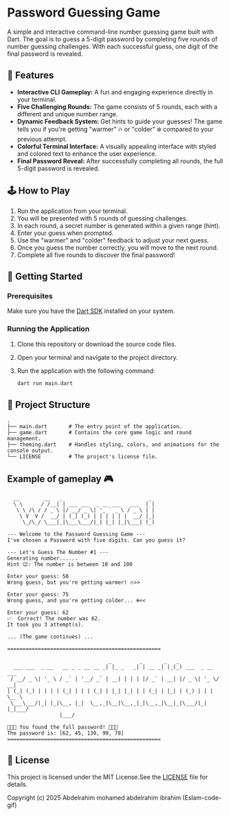 

# Password Guessing Game

A simple and interactive command-line number guessing game built with Dart. The goal is to guess a 5-digit password by completing five rounds of number guessing challenges. With each successful guess, one digit of the final password is revealed.

## 🌟 Features

  - **Interactive CLI Gameplay:** A fun and engaging experience directly in your terminal.
  - **Five Challenging Rounds:** The game consists of 5 rounds, each with a different and unique number range.
  - **Dynamic Feedback System:** Get hints to guide your guesses\! The game tells you if you're getting "warmer" 🔥 or "colder" ❄️ compared to your previous attempt.
  - **Colorful Terminal Interface:** A visually appealing interface with styled and colored text to enhance the user experience.
  - **Final Password Reveal:** After successfully completing all rounds, the full 5-digit password is revealed.

## 🕹️ How to Play

1.  Run the application from your terminal.
2.  You will be presented with 5 rounds of guessing challenges.
3.  In each round, a secret number is generated within a given range (hint).
4.  Enter your guess when prompted.
5.  Use the "warmer" and "colder" feedback to adjust your next guess.
6.  Once you guess the number correctly, you will move to the next round.
7.  Complete all five rounds to discover the final password\!

## 🚀 Getting Started

### Prerequisites

Make sure you have the [Dart SDK](https://dart.dev/get-dart) installed on your system.

### Running the Application

1.  Clone this repository or download the source code files.

2.  Open your terminal and navigate to the project directory.

3.  Run the application with the following command:

    ```sh
    dart run main.dart
    ```

## 📂 Project Structure

```
.
├── main.dart       # The entry point of the application.
├── game.dart       # Contains the core game logic and round management.
├── theming.dart    # Handles styling, colors, and animations for the console output.
└── LICENSE         # The project's license file.
```

## Example of gameplay 🎮


```
  __        __   _                            _
  \ \      / /__| | ___ ___  _ __ ___   ___  | |
   \ \ /\ / / _ \ |/ __/ _ \| '_ ` _ \ / _ \ | |
    \ V  V /  __/ | (_| (_) | | | | | |  __/ |_|
     \_/\_/ \___|_|\___\___/|_| |_| |_|\___| (_)

--- Welcome to the Password Guessing Game ---
I've chosen a Password with five digits. Can you guess it?

--- Let's Guess The Number #1 ---
Generating number......
Hint 😉: The number is between 10 and 100

Enter your guess: 50
Wrong guess, but you're getting warmer! 🔥>>

Enter your guess: 75
Wrong guess, and you're getting colder... ❄️<<

Enter your guess: 62
✅  Correct! The number was 62.
It took you 3 attempt(s).

... (The game continues) ...

==================================================

                                 _         _       _   _
  ___ ___  _ __   __ _ _ __ __ _| |_ _   _| | __ _| |_(_) ___  _ __  ___
 / __/ _ \| '_ \ / _` | '__/ _` | __| | | | |/ _` | __| |/ _ \| '_ \/ __|
| (_| (_) | | | | (_| | | | (_| | |_| |_| | | (_| | |_| | (_) | | | \__ \
 \___\___/|_| |_|\__, |_|  \__,_|\__|\__,_|_|\__,_|\__|_|\___/|_| |_|___/
                 |___/

🎉🎉🎉 You found the full password! 🎉🎉🎉
The password is: [62, 45, 130, 99, 78]
==================================================
```


## 📜 License

This project is licensed under the MIT License.See the [LICENSE](https://github.com/Eslam-code-gif/dart_project_three/blob/main/LICENSE) file for details.

Copyright (c) 2025 Abdelrahim mohamed abdelrahim ibrahim (Eslam-code-gif)
